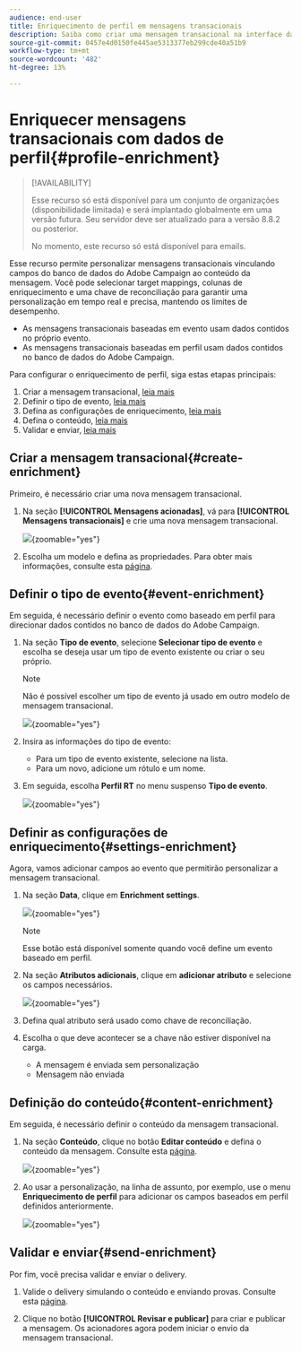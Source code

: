 ```yaml
---
audience: end-user
title: Enriquecimento de perfil em mensagens transacionais
description: Saiba como criar uma mensagem transacional na interface da Web do Campaign
source-git-commit: 0457e4d0150fe445ae5313377eb299cde40a51b9
workflow-type: tm+mt
source-wordcount: '482'
ht-degree: 13%

---
```



# Enriquecer mensagens transacionais com dados de perfil{#profile-enrichment}

>[!AVAILABILITY]
>
>Esse recurso só está disponível para um conjunto de organizações (disponibilidade limitada) e será implantado globalmente em uma versão futura. Seu servidor deve ser atualizado para a versão 8.8.2 ou posterior.
>
>No momento, este recurso só está disponível para emails.

Esse recurso permite personalizar mensagens transacionais vinculando campos do banco de dados do Adobe Campaign ao conteúdo da mensagem. Você pode selecionar target mappings, colunas de enriquecimento e uma chave de reconciliação para garantir uma personalização em tempo real e precisa, mantendo os limites de desempenho.

* As mensagens transacionais baseadas em evento usam dados contidos no próprio evento.
* As mensagens transacionais baseadas em perfil usam dados contidos no banco de dados do Adobe Campaign.

Para configurar o enriquecimento de perfil, siga estas etapas principais:

1. Criar a mensagem transacional, [leia mais](#create-enrichment)
1. Definir o tipo de evento, [leia mais](#event-enrichment)
1. Defina as configurações de enriquecimento, [leia mais](#settings-enrichment)
1. Defina o conteúdo, [leia mais](#content-enrichment)
1. Validar e enviar, [leia mais](#send-enrichment)

## Criar a mensagem transacional{#create-enrichment}

Primeiro, é necessário criar uma nova mensagem transacional.

1. Na seção **[!UICONTROL Mensagens acionadas]**, vá para **[!UICONTROL Mensagens transacionais]** e crie uma nova mensagem transacional.

   ![](assets/transactional-browse.png){zoomable="yes"}

1. Escolha um modelo e defina as propriedades. Para obter mais informações, consulte esta [página](create-transactional.md#transactional-message).

## Definir o tipo de evento{#event-enrichment}

Em seguida, é necessário definir o evento como baseado em perfil para direcionar dados contidos no banco de dados do Adobe Campaign.

1. Na seção **Tipo de evento**, selecione **Selecionar tipo de evento** e escolha se deseja usar um tipo de evento existente ou criar o seu próprio.

   >[!NOTE]
   >
   >Não é possível escolher um tipo de evento já usado em outro modelo de mensagem transacional.

   ![](assets/profile-enrich.png){zoomable="yes"}

1. Insira as informações do tipo de evento:

   * Para um tipo de evento existente, selecione na lista.
   * Para um novo, adicione um rótulo e um nome.

1. Em seguida, escolha **Perfil RT** no menu suspenso **Tipo de evento**.

   ![](assets/profile-enrich1.png){zoomable="yes"}

## Definir as configurações de enriquecimento{#settings-enrichment}

Agora, vamos adicionar campos ao evento que permitirão personalizar a mensagem transacional.

1. Na seção **Data**, clique em **Enrichment settings**.

   ![](assets/profile-enrich2.png){zoomable="yes"}

   >[!NOTE]
   >
   >Esse botão está disponível somente quando você define um evento baseado em perfil.

1. Na seção **Atributos adicionais**, clique em **adicionar atributo** e selecione os campos necessários.

   ![](assets/profile-enrich3.png){zoomable="yes"}

1. Defina qual atributo será usado como chave de reconciliação.

1. Escolha o que deve acontecer se a chave não estiver disponível na carga.

   * A mensagem é enviada sem personalização
   * Mensagem não enviada

## Definição do conteúdo{#content-enrichment}

Em seguida, é necessário definir o conteúdo da mensagem transacional.

1. Na seção **Conteúdo**, clique no botão **Editar conteúdo** e defina o conteúdo da mensagem. Consulte esta [página](create-transactional.md#transactional-content).

   ![](assets/template-content.png){zoomable="yes"}

1. Ao usar a personalização, na linha de assunto, por exemplo, use o menu **Enriquecimento de perfil** para adicionar os campos baseados em perfil definidos anteriormente.

   ![](assets/profile-enrich4.png){zoomable="yes"}


## Validar e enviar{#send-enrichment}

Por fim, você precisa validar e enviar o delivery.

1. Valide o delivery simulando o conteúdo e enviando provas. Consulte esta [página](validate-transactional.md).

1. Clique no botão **[!UICONTROL Revisar e publicar]** para criar e publicar a mensagem. Os acionadores agora podem iniciar o envio da mensagem transacional.


<!--
When creating the event configuration, select the Profile event targeting dimension (see Creating an event).

Add fields to the event, in order to be able to personalize the transactional message (see Defining the event attributes). You must add at least one field to create an enrichment. You do not need to create other fields such as First name and Last name as you will be able to use personalization fields from the Adobe Campaign database.

Create an enrichment in order to link the event to the Profile resource (see Enriching the event) and select this enrichment as the Targeting enrichment.


IMPORTANT
This step is mandatory for profile-based events.
Preview and publish the event (see Previewing and publishing the event).

When previewing the event, the REST API does not contain an attribute specifying the email address, mobile phone, or push notification specific attributes, as it will be retrieved from the Profile resource.

Once the event has been published, a transactional message linked to the new event is automatically created. In order for the event to trigger sending a transactional message, you must modify and publish the message that was just created…

Integrate the event into your website (see Integrate the event triggering).
-->

